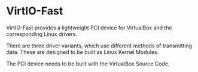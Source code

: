 # VirtIO-Fast

VirtIO-Fast provides a lightweight PCI device for VirtualBox and the corresponding Linux drivers. 

There are three driver variants, which use different methods of transmitting data. These are designed to be built as Linux Kernel Modules.

The PCI device needs to be built with the VirtualBox Source Code.
